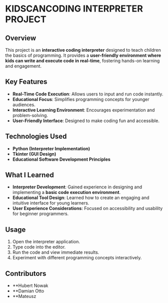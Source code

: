 # KIDSCANCODING INTERPRETER PROJECT

## Overview
This project is an **interactive coding interpreter** designed to teach children the basics of programming. It provides a **user-friendly environment where kids can write and execute code in real-time**, fostering hands-on learning and engagement.

## Key Features
- **Real-Time Code Execution**: Allows users to input and run code instantly.
- **Educational Focus**: Simplifies programming concepts for younger audiences.
- **Interactive Learning Environment**: Encourages experimentation and problem-solving.
- **User-Friendly Interface**: Designed to make coding fun and accessible.

## Technologies Used
- **Python (Interpreter Implementation)**
- **Tkinter (GUI Design)**
- **Educational Software Development Principles**

## What I Learned
- **Interpreter Development**: Gained experience in designing and implementing a **basic code execution environment**.
- **Educational Tool Design**: Learned how to create an engaging and intuitive interface for young learners.
- **User Experience Considerations**: Focused on accessibility and usability for beginner programmers.

## Usage
1. Open the interpreter application.
2. Type code into the editor.
3. Run the code and view immediate results.
4. Experiment with different programming concepts interactively.

## Contributors
- **Hubert Nowak
- **Damian Otto
- **Mateusz 
